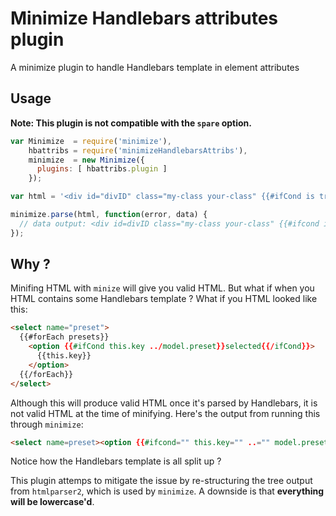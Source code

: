 # Minimize Handlebars attributes plugin

A minimize plugin to handle Handlebars template in element attributes

## Usage
**Note: This plugin is not compatible with the `spare` option.**

```js
var Minimize  = require('minimize'),
    hbattribs = require('minimizeHandlebarsAttribs'),
    minimize  = new Minimize({
      plugins: [ hbattribs.plugin ]
    });

var html = '<div id="divID" class="my-class your-class" {{#ifCond is true}}selected{{/if}}>A div</div>';

minimize.parse(html, function(error, data) {
  // data output: <div id=divID class="my-class your-class" {{#ifcond is true}}selected{{/if}}>A div</div>
});
```

## Why ?

Minifing HTML with `minize` will give you valid HTML. But what if when you HTML
contains some Handlebars template ? What if you HTML looked like this:

```html
<select name="preset">
  {{#forEach presets}}
    <option {{#ifCond this.key ../model.preset}}selected{{/ifCond}}>
      {{this.key}}
    </option>
  {{/forEach}}
</select>
```

Although this will produce valid HTML once it's parsed by Handlebars, it is not
valid HTML at the time of minifying. Here's the output from running this through
`minimize`:

```html
<select name=preset><option {{#ifcond="" this.key="" ..="" model.preset}}selected{{="" ifcond}}="">{{this.key}}</option></select>
```

Notice how the Handlebars template is all split up ?

This plugin attemps to mitigate the issue by re-structuring the tree output from
`htmlparser2`, which is used by `minimize`. A downside is that **everything will
be lowercase'd**.
